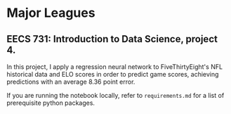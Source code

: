 # Major Leagues

## EECS 731: Introduction to Data Science, project 4.

In this project, I apply a regression neural network to FiveThirtyEight's NFL historical data and ELO scores in order to predict game scores, achieving predictions with an average 8.36 point error.

If you are running the notebook locally, refer to `requirements.md` for a list of prerequisite python packages.
